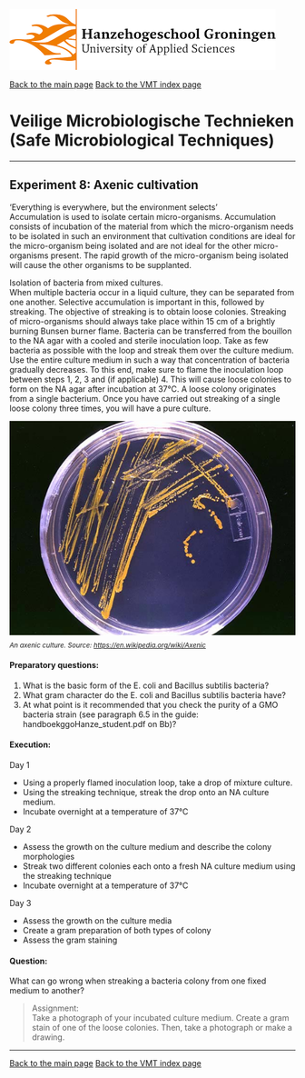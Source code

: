 ![Hanze](../hanze/hanze.png)

[Back to the main page](../index.md)
[Back to the VMT index page](./00_vmt_index.md)

# Veilige Microbiologische Technieken (Safe Microbiological Techniques)

---

## Experiment 8: Axenic cultivation

‘Everything is everywhere, but the environment selects’  
Accumulation is used to isolate certain micro-organisms. Accumulation consists of incubation of the material from which the micro-organism needs to be isolated in such an environment that cultivation conditions are ideal for the micro-organism being isolated and are not ideal for the other micro-organisms present. The rapid growth of the micro-organism being isolated will cause the other organisms to be supplanted.  

Isolation of bacteria from mixed cultures.  
When multiple bacteria occur in a liquid culture, they can be separated from one another. Selective accumulation is important in this, followed by streaking. 
The objective of streaking is to obtain loose colonies. Streaking of micro-organisms should always take place within 15 cm of a brightly burning Bunsen burner flame. Bacteria can be transferred from the bouillon to the NA agar with a cooled and sterile inoculation loop. Take as few bacteria as possible with the loop and streak them over the culture medium. Use the entire culture medium in such a way that concentration of bacteria gradually decreases. To this end, make sure to flame the inoculation loop between steps 1, 2, 3 and (if applicable) 4. This will cause loose colonies to form on the NA agar after incubation at 37°C. A loose colony originates from a single bacterium. Once you have carried out streaking of a single loose colony three times, you will have a pure culture.  

![Pic](./pics/fig3.jpg)
*<sub>
An axenic culture. Source: https://en.wikipedia.org/wiki/Axenic
</sub>*


#### Preparatory questions:
1. What is the basic form of the E. coli and Bacillus subtilis bacteria?  
2. What gram character do the E. coli and Bacillus subtilis bacteria have?  
3. At what point is it recommended that you check the purity of a GMO bacteria strain (see paragraph 6.5 in the guide: handboekggoHanze_student.pdf on Bb)?  


#### Execution:
Day 1  
- Using a properly flamed inoculation loop, take a drop of mixture culture.  
- Using the streaking technique, streak the drop onto an NA culture medium.  
- Incubate overnight at a temperature of 37°C  

Day 2  
- Assess the growth on the culture medium and describe the colony morphologies  
- Streak two different colonies each onto a fresh NA culture medium using the streaking technique  
- Incubate overnight at a temperature of 37°C  

Day 3  
- Assess the growth on the culture media  
- Create a gram preparation of both types of colony  
- Assess the gram staining  

#### Question:  
What can go wrong when streaking a bacteria colony from one fixed medium to another?


>Assignment:  
Take a photograph of your incubated culture medium.
Create a gram stain of one of the loose colonies. Then, take a photograph or make a drawing.

---

[Back to the main page](../index.md)
[Back to the VMT index page](./00_vmt_index.md)

<script type="text/x-mathjax-config">
  MathJax.Hub.Config({
    tex2jax: {
      inlineMath: [ ['$','$'], ["\\(","\\)"] ],
      processEscapes: true
    }
  });
</script>
    
<script type="text/javascript"
        src="https://cdn.mathjax.org/mathjax/latest/MathJax.js?config=TeX-AMS-MML_HTMLorMML">
</script>